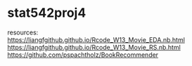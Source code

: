 # stat542proj4

resources:  
https://liangfgithub.github.io/Rcode_W13_Movie_EDA.nb.html  
https://liangfgithub.github.io/Rcode_W13_Movie_RS.nb.html  
https://github.com/pspachtholz/BookRecommender  
